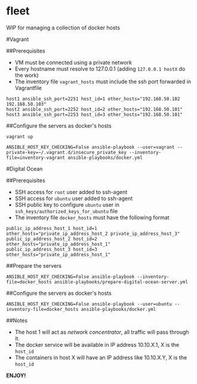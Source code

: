 fleet
=====

WIP for managing a collection of docker hosts


#Vagrant

##Prerequisites

* VM must be connected using a private network
* Every hostname must resolve to 127.0.0.1 (adding `127.0.0.1 hostX` do the work)
* The inventory file `vagrant_hosts` must include the ssh port forwarded in Vagrantfile

```
host1 ansible_ssh_port=2251 host_id=1 other_hosts="192.168.50.102 192.168.50.103"
host2 ansible_ssh_port=2252 host_id=2 other_hosts="192.168.50.101"
host3 ansible_ssh_port=2253 host_id=3 other_hosts="192.168.50.101"
```

##Configure the servers as docker's hosts

```
vagrant up

ANSIBLE_HOST_KEY_CHECKING=False ansible-playbook --user=vagrant --private-key=~/.vagrant.d/insecure_private_key --inventory-file=inventory-vagrant ansible-playbooks/docker.yml
```


#Digital Ocean

##Prerequisites

* SSH access for `root` user added to ssh-agent
* SSH access for `ubuntu` user added to ssh-agent
* SSH public key to configure `ubuntu` user in `ssh_keys/authorized_keys_for_ubuntu` file
* The inventory file `docker_hosts` must have the following format

```
public_ip_address_host_1 host_id=1 other_hosts="private_ip_address_host_2 private_ip_address_host_3"
public_ip_address_host_2 host_id=2 other_hosts="private_ip_address_host_1"
public_ip_address_host_3 host_id=3 other_hosts="private_ip_address_host_1"
```

##Prepare the servers

```
ANSIBLE_HOST_KEY_CHECKING=False ansible-playbook --inventory-file=docker_hosts ansible-playbooks/prepare-digital-ocean-server.yml
```

##Configure the servers as docker's hosts

```
ANSIBLE_HOST_KEY_CHECKING=False ansible-playbook --user=ubuntu --inventory-file=docker_hosts ansible-playbooks/docker.yml
```

##Notes

* The host 1 will act as *network concentrator*, all traffic will pass through it.
* The docker service will be available in IP address 10.10.X.1, X is the `host_id`
* The containers in host X will have an IP address like 10.10.X.Y, X is the `host_id`

**ENJOY!**
